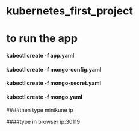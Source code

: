 # kubernetes_first_project
# to run the app
#### kubectl create -f app.yaml
#### kubectl create -f mongo-config.yaml
#### kubectl create -f mongo-secret.yaml
#### kubectl create -f mongo.yaml

####then type minikune ip

####type in browser   ip:30119
